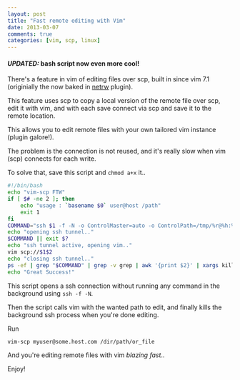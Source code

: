 ```yaml
---
layout: post
title: "Fast remote editing with Vim"
date: 2013-03-07
comments: true
categories: [vim, scp, linux]
---
```


#### *UPDATED:* bash script now even more cool!

There's a feature in vim of editing files over scp, built in since vim 7.1 (originially the now baked in [netrw](http://www.vim.org/scripts/script.php?script_id=1075) plugin).

This feature uses scp to copy a local version of the remote file over scp, edit it with vim, and with each save connect via scp and save it to the remote location.

This allows you to edit remote files with your own tailored vim instance (plugin galore!).

The problem is the connection is not reused, and it's really slow when vim (scp) connects for each write.

To solve that, save this script and `chmod a+x` it..

```bash
#!/bin/bash
echo "vim-scp FTW"
if [ $# -ne 2 ]; then
    echo "usage : `basename $0` user@host /path"
    exit 1
fi
COMMAND="ssh $1 -f -N -o ControlMaster=auto -o ControlPath=/tmp/%r@%h:%p"
echo "opening ssh tunnel.."
$COMMAND || exit $? 
echo "ssh tunnel active, opening vim.."
vim scp://$1$2
echo "closing ssh tunnel.."
ps -ef | grep "$COMMAND" | grep -v grep | awk '{print $2}' | xargs kill -9
echo "Great Success!"
```

This script opens a ssh connection without running any command in the background using `ssh -f -N`.

Then the script calls vim with the wanted path to edit, and finally kills the background ssh process when you're done editing.

Run 

```bash
vim-scp myuser@some.host.com /dir/path/or_file
```

And you're editing remote files with vim *blazing fast*..

Enjoy!
